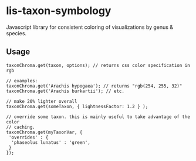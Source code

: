 # lis-taxon-symbology
Javascript library for consistent coloring of visualizations by genus &amp; species.

## Usage

```
taxonChroma.get(taxon, options); // returns css color specification in rgb

// examples:
taxonChroma.get('Arachis hypogaea'); // returns "rgb(254, 255, 32)"
taxonChroma.get('Arachis burkartii'); // etc.

// make 20% lighter overall
taxonChroma.get(someTaxon, { lightnessFactor: 1.2 } );

// override some taxon. this is mainly useful to take advantage of the color
// caching.
taxonChroma.get(myTaxonVar, {
 'overrides' : {
  'phaseolus lunatus' : 'green',
 }
});
```
